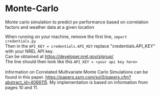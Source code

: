 # Monte-Carlo
Monte carlo simulation to predict pv performance based on correlation factors and weather data at a given location <br />

When running on your machine, remove the first line, 
```import credentials.py``` <br />
Then in the ```API_KEY = credentials.API_KEY``` replace "credentials.API_KEY" with your NREL API key. <br />
Can be obtained at https://developer.nrel.gov/signup/ <br /> 
The line should then look like this ```API_KEY = <your api key here>```<br />
<br />
Information on Correlated Multivariate Monte Carlo Simulations can be found in this paper. https://papers.ssrn.com/sol3/papers.cfm?abstract_id=4066115. 
My implementation is based on information from pages 10 and 11.
